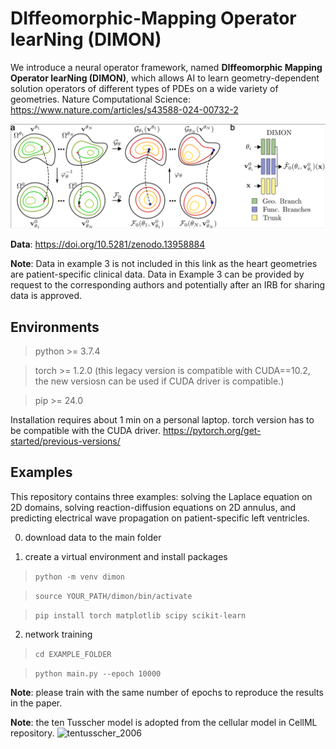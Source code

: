 # DIffeomorphic-Mapping Operator learNing (DIMON)
We introduce a neural operator framework, named **DIffeomorphic Mapping Operator learNing (DIMON)**, which allows AI to learn geometry-dependent solution operators of different types of PDEs on a wide variety of geometries. Nature Computational Science: https://www.nature.com/articles/s43588-024-00732-2

![dimon](./figure/dimon.png)

**Data**: https://doi.org/10.5281/zenodo.13958884

**Note**: Data in example 3 is not included in this link as the heart geometries are patient-specific clinical data. Data in Example 3 can be provided by request to the corresponding authors and potentially after an IRB for sharing data is approved.

## Environments
>python >= 3.7.4

>torch >= 1.2.0 (this legacy version is compatible with CUDA==10.2, the new versiosn can be used if CUDA driver is compatible.)

>pip >= 24.0

Installation requires about 1 min on a personal laptop. torch version has to be compatible with the CUDA driver. https://pytorch.org/get-started/previous-versions/

## Examples
This repository contains three examples: solving the Laplace equation on 2D domains, solving reaction-diffusion equations on 2D annulus, and predicting electrical wave propagation on patient-specific left ventricles.

0. download data to the main folder

1. create a virtual environment and install packages

>`python -m venv dimon`

>`source YOUR_PATH/dimon/bin/activate`

>`pip install torch matplotlib scipy scikit-learn`

2. network training
   
>`cd EXAMPLE_FOLDER`

>`python main.py --epoch 10000`

**Note**: please train with the same number of epochs to reproduce the results in the paper.

**Note**: the ten Tusscher model is adopted from the cellular model in CellML repository. ![tentusscher_2006](https://github.com/user-attachments/assets/1afb9b0a-e972-4876-8066-a0a774110e2e)

